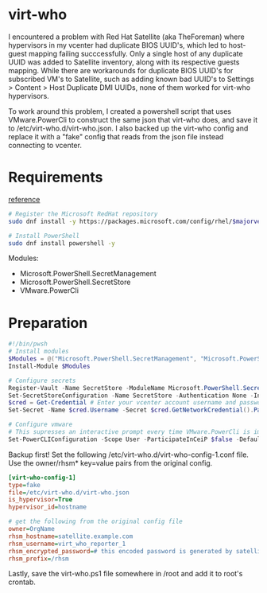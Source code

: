 # virt-who
I encountered a problem with Red Hat Satellite (aka TheForeman) where hypervisors in my vcenter had duplicate BIOS UUID's, which led to host-guest mapping failing succcessfully. Only a single host of any duplicate UUID was added to Satellite inventory, along with its respective guests mapping.  While there are workarounds for duplicate BIOS UUID's for subscribed VM's to Satellite, such as adding known bad UUID's to Settings > Content > Host Duplicate DMI UUIDs, none of them worked for virt-who hypervisors.

To work around this problem, I created a powershell script that uses VMware.PowerCli to construct the same json that virt-who does, and save it to /etc/virt-who.d/virt-who.json.  I also backed up the virt-who config and replace it with a "fake" config that reads from the json file instead connecting to vcenter.

# Requirements
[reference](https://learn.microsoft.com/en-us/powershell/scripting/install/install-rhel?view=powershell-7.4)
``` bash
# Register the Microsoft RedHat repository
sudo dnf install -y https://packages.microsoft.com/config/rhel/$majorver/packages-microsoft-prod.rpm

# Install PowerShell
sudo dnf install powershell -y

```

Modules:
- Microsoft.PowerShell.SecretManagement
- Microsoft.PowerShell.SecretStore
- VMware.PowerCli

# Preparation
``` powershell
#!/bin/pwsh
# Install modules
$Modules = @("Microsoft.PowerShell.SecretManagement", "Microsoft.PowerShell.SecretStore", "VMware.PowerCli")
Install-Module $Modules

# Configure secrets
Register-Vault -Name SecretStore -ModuleName Microsoft.PowerShell.SecretStore -DefaultVault
Set-SecretStoreConfiguration -Name SecretStore -Authentication None -Interaction None -Scope CurrentUser # required for non-interative scripts
$cred = Get-Credential # Enter your vcenter account username and password
Set-Secret -Name $cred.Username -Secret $cred.GetNetworkCredential().Password

# Configure vmware
# This supresses an interactive prompt every time VMware.PowerCli is imported, and optionally skips tls validation if needed.
Set-PowerCLIConfiguration -Scope User -ParticipateInCeiP $false -DefaultVIServerMode Multiple # optionally if your certs are self-signed: -InvalidCertificateAction Ignore
```

Backup first!
Set the following /etc/virt-who.d/virt-who-config-1.conf file. Use the owner/rhsm* key=value pairs from the original config.
``` ini
[virt-who-config-1]
type=fake
file=/etc/virt-who.d/virt-who.json
is_hypervisor=True
hypervisor_id=hostname

# get the following from the original config file
owner=OrgName
rhsm_hostname=satellite.example.com
rhsm_username=virt_who_reporter_1
rhsm_encrypted_password=# this encoded password is generated by satellite when the config is deployed.
rhsm_prefix=/rhsm
```

Lastly, save the virt-who.ps1 file somewhere in /root and add it to root's crontab.
